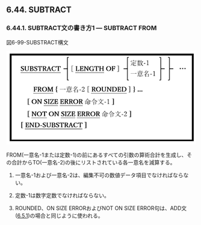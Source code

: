 ## 6.44. SUBTRACT

### 6.44.1. SUBTRACT文の書き方1 ― SUBTRACT FROM

図6-99-SUBSTRACT構文

![alt text](Image/6-99-Subtract.png)

FROM(一意名-1または定数-1)の前にあるすべての引数の算術合計を生成し、その合計からTO(一意名-2)の後にリストされている各一意名を減算する。

1. 一意名-1および一意名-2は、編集不可の数値データ項目でなければならない。

2. 定数-1は数字定数でなければならない。

3. ROUNDED、ON SIZE ERRORおよびNOT ON SIZE ERROR句は、ADD文 ([6.5.1](6-5-1.md))の場合と同じように使われる。
